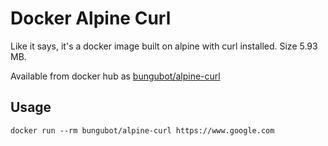 # Docker Alpine Curl

Like it says, it's a docker image built on alpine with curl installed. Size 5.93 MB.

Available from docker hub as [bungubot/alpine-curl](https://hub.docker.com/r/bungubot/alpine-curl/)

## Usage

    docker run --rm bungubot/alpine-curl https://www.google.com

